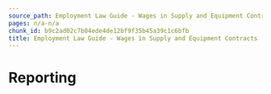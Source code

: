 ```yaml
---
source_path: Employment Law Guide - Wages in Supply and Equipment Contracts.md
pages: n/a-n/a
chunk_id: b9c2ad02c7b04ede4de12bf9f35b45a39c1c6bfb
title: Employment Law Guide - Wages in Supply and Equipment Contracts
---
```

# Reporting
